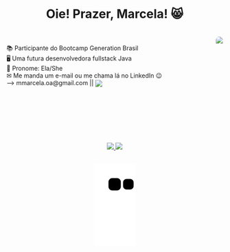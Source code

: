<h1><div align="center"> Oie! Prazer, Marcela! 😸 </div></h1>
<div style="display: inline_block"><br>
  <img align="right" height="200" style="border-radius:50px;" src="https://t2.tudocdn.net/178701?w=646&h=284">
</div>
<br>
  📚 Participante do Bootcamp Generation Brasil <br>
  🖥 Uma futura desenvolvedora fullstack Java <br>
  👩 Pronome: Ela/She<br>
  ✉ Me manda um e-mail ou me chama lá no LinkedIn 😉 <br> 
  --> mmarcela.oa@gmail.com  ||  <a href="https://www.linkedin.com/in/marcela-oliveira-2056551b7/" target="_blank"><img align="center" height="22em" src="https://cdn-icons-png.flaticon.com/128/174/174857.png" target="_blank"></a>

<br><br><br><br><br><br>
<div align="center">
  <a href="https://github.com/marcela-oa">
  <img height="180em" src="https://github-readme-stats.vercel.app/api?username=marcela-oa&show_icons=true&theme=cobalt&include_all_commits=true&count_private=true"/>
  <img height="180em" src="https://github-readme-stats.vercel.app/api/top-langs/?username=marcela-oa&layout=demo&langs_count=7&theme=cobalt"/>
</div>
  
  ##
<div align="center">
  
  ![Snake animation](https://github.com/rafaballerini/rafaballerini/blob/output/github-contribution-grid-snake.svg)
 
</div>
